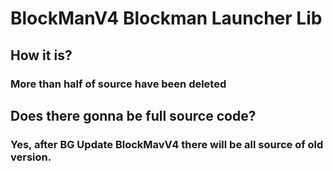 # BlockManV4 Blockman Launcher Lib

## How it is?

### More than half of source have been deleted

## Does there gonna be full source code?

### Yes, after BG Update BlockMavV4 there will be all source of old version.
